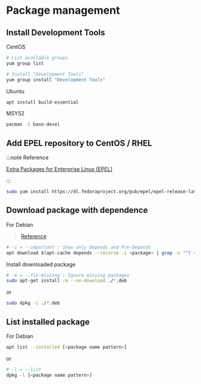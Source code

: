# Package management

## Install Development Tools

CentOS

```bash
# List available groups
yum group list

# Install "Development Tools"
yum group install "Development Tools"
```

Ubuntu

```bash
apt install build-essential
```

MSYS2

```bash
pacman -S base-devel
```

## Add EPEL repository to CentOS / RHEL

:::note Reference

[Extra Packages for Enterprise Linux (EPEL)](https://fedoraproject.org/wiki/EPEL)

:::

```bash
sudo yum install https://dl.fedoraproject.org/pub/epel/epel-release-latest-7.noarch.rpm
```

## Download package with dependence

For Debian

> [Reference](https://stackoverflow.com/a/41428445/1877620)

```bash
# -i = --important : Show only Depends and Pre-Depends
apt download $(apt-cache depends --recurse -i <package> | grep -v "^[ <]")
```

Install downloaded package

```bash
# -m = --fix-missing : Ignore missing packages
sudo apt-get install -m --no-download ./*.deb
```

or

```bash
sudo dpkg -i ./*.deb
```

## List installed package

For Debian

```bash
apt list --installed [<package name pattern>]
```

or

```bash
# -l = --list
dpkg -l [<package name pattern>]
```
